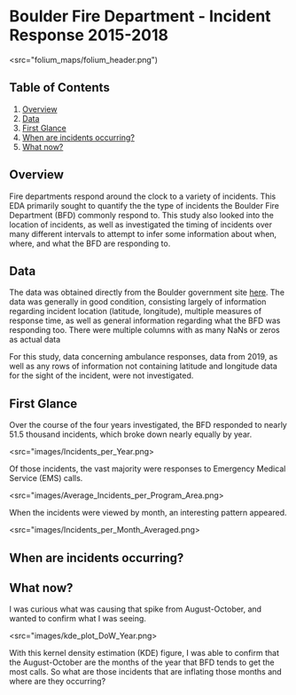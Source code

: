 # Boulder Fire Department - Incident Response 2015-2018

<src="folium_maps/folium_header.png")

## Table of Contents

1. [Overview](#overview)
2. [Data](#data)
3. [First Glance](#first-glance)
4. [When are incidents occurring?](#when-are-incidents-occurring?)
5. [What now?](#what-now?)


## Overview

Fire departments respond around the clock to a variety of incidents. This EDA primarily sought to quantify the the type of incidents the Boulder Fire Department (BFD) commonly respond to. This study also looked into the location of incidents, as well as investigated the timing of incidents over many different intervals to attempt to infer some information about when, where, and what the BFD are responding to.

## Data

The data was obtained directly from the Boulder government site [here](https://bouldercolorado.gov/open-data/boulder-fire-response-times/). The data was generally in good condition, consisting largely of information regarding incident location (latitude, longitude), multiple measures of response time, as well as general information regarding what the BFD was responding too. There were multiple columns with as many NaNs or zeros as actual data

For this study, data concerning ambulance responses, data from 2019, as well as any rows of information not containing latitude and longitude data for the sight of the incident, were not investigated.

## First Glance

Over the course of the four years investigated, the BFD responded to nearly 51.5 thousand incidents, which broke down nearly equally by year.

<src="images/Incidents_per_Year.png>

Of those incidents, the vast majority were responses to Emergency Medical Service (EMS) calls.

<src="images/Average_Incidents_per_Program_Area.png>

When the incidents were viewed by month, an interesting pattern appeared.

<src="images/Incidents_per_Month_Averaged.png>

## When are incidents occurring?

## What now?

I was curious what was causing that spike from August-October, and wanted to confirm what I was seeing.

<src="images/kde_plot_DoW_Year.png>

With this kernel density estimation (KDE) figure, I was able to confirm that the August-October are the months of the year that BFD tends to get the most calls. So what are those incidents that are inflating those months and where are they occurring?



